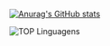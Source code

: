 
[![Anurag's GitHub stats](https://github-readme-stats.vercel.app/api?username=danisoaresl)](https://github.com/danisoaresl/github-readme-stats)


![TOP Linguagens](https://github-readme-stats.vercel.app/api/top-langs/?username=danisoaresl&layout=compact&theme=dracula)



